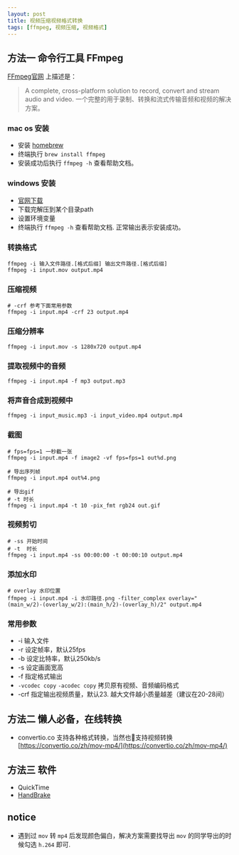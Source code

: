 ```yaml
---
layout: post
title: 视频压缩视频格式转换
tags: [ffmpeg, 视频压缩, 视频格式]
---
```


## 方法一 命令行工具 FFmpeg 

[FFmpeg官网](https://ffmpeg.org/) 上描述是：

> A complete, cross-platform solution to record, convert and stream audio and video.
> 一个完整的用于录制、转换和流式传输音频和视频的解决方案。

### mac os 安装

* 安装 [homebrew](https://brew.sh/)
* 终端执行 `brew install ffmpeg`
* 安装成功后执行 `ffmpeg -h` 查看帮助文档。

### windows 安装

* [官网下载](https://ffmpeg.org/download.html#build-windows)
* 下载完解压到某个目录path
* 设置环境变量
* 终端执行 `ffmpeg -h` 查看帮助文档. 正常输出表示安装成功。

### 转换格式

```shell
ffmpeg -i 输入文件路径.[格式后缀] 输出文件路径.[格式后缀]
ffmpeg -i input.mov output.mp4 
```

### 压缩视频


```shell
# -crf 参考下面常用参数
ffmpeg -i input.mp4 -crf 23 output.mp4
```

### 压缩分辨率

```shell
ffmpeg -i input.mov -s 1280x720 output.mp4
```

### 提取视频中的音频

```shell
ffmpeg -i input.mp4 -f mp3 output.mp3
```

### 将声音合成到视频中

```shell
ffmpeg -i input_music.mp3 -i input_video.mp4 output.mp4
```

### 截图

```shell
# fps=fps=1 一秒截一张
ffmpeg -i input.mp4 -f image2 -vf fps=fps=1 out%d.png

# 导出序列帧
ffmpeg -i input.mp4 out%4.png

# 导出gif
# -t 时长
ffmpeg -i input.mp4 -t 10 -pix_fmt rgb24 out.gif
```

### 视频剪切

```shell
# -ss 开始时间
# -t  时长
ffmpeg -i input.mp4 -ss 00:00:00 -t 00:00:10 output.mp4 
```

### 添加水印

```shell
# overlay 水印位置
ffmpeg -i input.mp4 -i 水印路径.png -filter_complex overlay="(main_w/2)-(overlay_w/2):(main_h/2)-(overlay_h)/2" output.mp4
```

### 常用参数

* -i 输入文件 
* -r 设定帧率，默认25fps 
* -b 设定比特率，默认250kb/s
* -s 设定画面宽高
* -f 指定格式输出
* `-vcodec copy` `-acodec copy` 拷贝原有视频、音频编码格式
* -crf 指定输出视频质量，默认23. 越大文件越小质量越差（建议在20-28间）

## 方法二 懒人必备，在线转换

* convertio.co 支持各种格式转换，当然也支持视频转换 [https://convertio.co/zh/mov-mp4/](https://convertio.co/zh/mov-mp4/)


## 方法三 软件

* QuickTime
* [HandBrake](https://handbrake.fr/)






## notice

* 遇到过 `mov` 转 `mp4` 后发现颜色偏白，解决方案需要找导出 `mov` 的同学导出的时候勾选 `h.264` 即可. 






